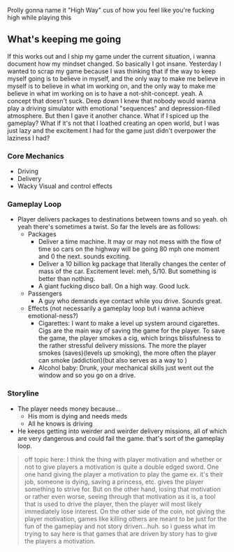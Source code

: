 Prolly gonna name it "High Way" cus of how you feel like you're fucking high while playing this

## What's keeping me going
If this works out and I ship my game under the current situation, i wanna document how my mindset changed. So basically I got insane. Yesterday I wanted to scrap my game because I was thinking that if the way to keep myself going is to believe in myself, and the only way to make me believe in myself is to believe in what im working on, and the only way to make me believe in what im working on is to have a not-shit-concept. yeah. A concept that doesn't suck. Deep down I knew that nobody would wanna play a driving simulator with emotional "sequences" and depression-filled atmosphere. But then I gave it another chance. What if I spiced up the gameplay? What if it's not that I loathed creating an open world, but I was just lazy and the excitement I had for the game just didn't overpower the laziness I had?
### Core Mechanics
- Driving
- Delivery
- Wacky Visual and control effects

### Gameplay Loop

- Player delivers packages to destinations between towns and so yeah. oh yeah there's sometimes a twist. So far the levels are as follows:
	- Packages
		- Deliver a time machine. It may or may not mess with the flow of time so cars on the highway will be going 80 mph one moment and 0 the next. sounds exciting.
		- Deliver a 10 billion kg package that literally changes the center of mass of the car. Excitement level: meh, 5/10. But something is better than nothing.
		- A giant fucking disco ball. On a high way. Good luck.
	- Passengers
		- A guy who demands eye contact while you drive. Sounds great.
	- Effects (not necessarily a gameplay loop but i wanna achieve emotional-ness?)
		- Cigarettes: I want to make a level up system around cigarettes. Cigs are the main way of saving the game for the player. To save the game, the player smokes a cig, which brings blissfulness to the rather stressful delivery missions. The more the player smokes (saves)(levels up smoking), the more often the player can smoke (addiction)(but also serves as a way to )
		- Alcohol baby: Drunk, your mechanical skills just went out the window and so you go on a drive.
### Storyline
- The player needs money because...
	- His mom is dying and needs meds
	- All he knows is driving
- He keeps getting into weirder and weirder delivery missions, all of which are very dangerous and could fail the game. that's sort of the gameplay loop.


> off topic here: I think the thing with player motivation and whether or not to give players a motivation is quite a double edged sword. One one hand giving the player a motivation to play the game ex. it's their job, someone is dying, saving a princess, etc. gives the player something to strive for. But on the other hand, losing that motivation or rather even worse, seeing through that motivation as it is, a tool that is used to drive the player, then the player will most likely immediately lose interest. On the other side of the coin, not giving the player motivation, games like killing others are meant to be just for the fun of the gameplay and not story driven...huh. so i guess what im trying to say here is that games that are driven by story has to give the players a motivation.